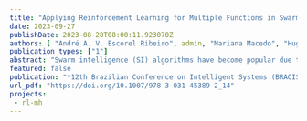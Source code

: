 ```yaml
---
title: "Applying Reinforcement Learning for Multiple Functions in Swarm Intelligence"
date: 2023-09-27
publishDate: 2023-08-28T08:00:11.923070Z
authors: [ "André A. V. Escorel Ribeiro", admin, "Mariana Macedo", "Hugo Valadares Siqueira", "Carmelo J. A. Bastos-Filho" ]
publication_types: ["1"]
abstract: "Swarm intelligence (SI) algorithms have become popular due to their self-learning characteristics and adaptability to external changes. They can find reasonable solutions to complex problems without in-depth knowledge. Much of the success of these algorithms comes from balancing the exploration and exploitation tasks. This work evaluates the application and performance of a reinforcement learning approach applied to a well-known swarm intelligence algorithm, Particle Swarm Optimization (PSO). We use the reinforcement learning agent Proximal Policy Optimization (PPO) to dynamically change the swarm communication topology according to the problem. We analyze the PSO's behavior, influenced by the reinforcement learning agent, through methods such as interaction networks and fitness analysis. We show that the RL approach can transfer the knowledge learned from one function to other functions, and that dynamic changes of topology over time makes PSO much more efficient than setting only one specific topology, even when using a Dynamic topology. Our results then suggest that changing topologies might be more efficient than having a Dynamic topology, and that indeed Local and Global topologies have an important role in the best swarm performance. Our results take a step further on explaining the performance of SI and automatizing their use for non-experts."
featured: false
publication: "*12th Brazilian Conference on Intelligent Systems (BRACIS)*"
url_pdf: "https://doi.org/10.1007/978-3-031-45389-2_14"
projects:
 - rl-mh
---
```

